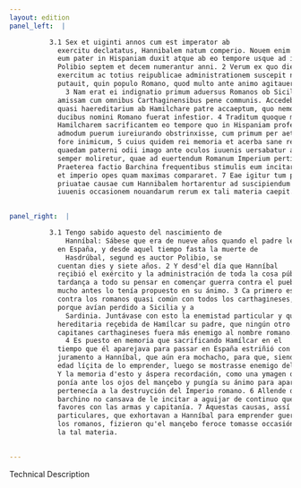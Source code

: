 ```yaml
---
layout: edition
panel_left:  |

          3.1 Sex et uiginti annos cum est imperator ab
            exercitu declatatus, Hannibalem natum comperio. Nouem enim annorum fuisse constat, cum
            eum pater in Hispaniam duxit atque ab eo tempore usque ad interitum Hasdrubalis auctore
            Polibio septem et decem numerantur anni. 2 Verum ex quo die Hannibal
            exercitum ac totius reipublicae administrationem suscepit non longam moram interponendam
            putauit, quin populo Romano, quod multo ante animo agitauerat, bellum inferret.
              3 Nam erat ei indignatio primum aduersus Romanos ob Siciliam Sardiniamque
            amissam cum omnibus Carthaginensibus pene communis. Accedebat deinde priuatum odium et
            quasi haereditarium ab Hamilchare patre accaeptum, quo nemo alter ex Carthaginensium
            ducibus nomini Romano fuerat infestior. 4 Traditum quoque memoriae est
            Hamilcharem sacrificantem eo tempore quo in Hispaniam profectionem parabat, Hannibalem
            admodum puerum iureiurando obstrinxisse, cum primum per aetatem liceret, populi Romani
            fore inimicum, 5 cuius quidem rei memoria et acerba sane recordatio ueluti
            quaedam paterni odii imago ante oculos iuuenis uersabatur animumque urgebat, ut ea
            semper moliretur, quae ad euertendum Romanum Imperium pertinerent. 6
            Praeterea factio Barchina frequentibus stimulis eum incitare non desistebat, ut armis 20
            et imperio opes quam maximas compararet. 7 Eae igitur tum publicae tum
            priuatae causae cum Hannibalem hortarentur ad suscipiendum cum Romaniis bellum, ferox
            iuuenis occasionem nouandarum rerum ex tali materia caepit.
        

panel_right:  |

          3.1 Tengo sabido aquesto del nascimiento de
              Hanníbal: Sábese que era de nueve años quando el padre le aduxo
            en España, y desde aquel tiempo fasta la muerte de
              Hasdrúbal, segund es auctor Polibio, se
            cuentan dies y siete años. 2 Y desd'el día que Hanníbal
            reçibió el exército y la administración de toda la cosa pública, no interpuso luenga
            tardança a todo su pensar en començar guerra contra el pueblo romano, segund que ya
            mucho antes lo tenía propuesto en su ánimo. 3 Ca primero estava indignado
            contra los romanos quasi común con todos los carthagineses,
            porque avían perdido a Sicilia y a
              Sardinia. Juntávase con esto la enemistad particular y quasi
            hereditaria reçebida de Hamílcar su padre, que ningún otro de los
            capitanes carthagineses fuera más enemigo al nombre romano.
              4 Es puesto en memoria que sacrificando Hamílcar en el
            tiempo que él aparejava para passar en España estriñió con firme
            juramento a Hanníbal, que aún era mochacho, para que, siendo de
            edad líçita de lo emprender, luego se mostrasse enemigo del pueblo romano. 5
            Y la memoria d'esto y áspera recordación, como una ymagen de la enemistad del padre se
            ponía ante los ojos del mançebo y pungía su ánimo para aparejar siempre lo que
            pertenecía a la destruyción del Imperio romano. 6 Allende d'esto, el vando
            barchino no cansava de le incitar a aguijar de continuo que aquistasse grand poderío y
            favores con las armas y capitanía. 7 Aquestas causas, assí públicas como
            particulares, que exhortavan a Hanníbal para emprender guerra con
            los romanos, fizieron qu'el mançebo feroce tomasse occasión de innovar los negocios de
            la tal materia.
        

---
```


 Technical Description 